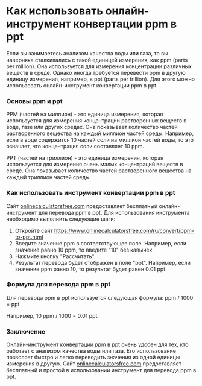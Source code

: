Как использовать онлайн-инструмент конвертации ppm в ppt
========================================================

Если вы занимаетесь анализом качества воды или газа, то вы наверняка сталкивались с такой единицей измерения, как ppm (parts per million). Она используется для измерения концентрации различных веществ в среде. Однако иногда требуется перевести ppm в другую единицу измерения, например, в ppt (parts per trillion). Для этого можно использовать онлайн-инструмент конвертации ppm в ppt.

### Основы ppm и ppt

PPM (частей на миллион) - это единица измерения, которая используется для измерения концентрации растворенных веществ в воде, газе или других средах. Она показывает количество частей растворенного вещества на каждый миллион частей среды. Например, если в воде содержится 10 частей соли на миллион частей воды, то это означает, что концентрация соли составляет 10 ppm.

PPT (частей на триллион) - это единица измерения, которая используется для измерения очень малых концентраций веществ в среде. Она показывает количество частей растворенного вещества на каждый триллион частей среды.

### Как использовать инструмент конвертации ppm в ppt

Сайт [onlinecalculatorsfree.com](http://onlinecalculatorsfree.com) предоставляет бесплатный онлайн-инструмент для перевода ppm в ppt. Для использования инструмента необходимо выполнить следующие шаги:

1. Откройте сайт <https://www.onlinecalculatorsfree.com/ru/convert/ppm-to-ppt.html>
2. Введите значение ppm в соответствующее поле. Например, если значение равно 10 ppm, то введите "10" без кавычек.
3. Нажмите кнопку "Рассчитать".
4. Результат перевода будет отображен в поле "ppt". Например, если значение ppm равно 10, то результат будет равен 0.01 ppt.

### Формула для перевода ppm в ppt

Для перевода ppm в ppt используется следующая формула: ppm / 1000 = ppt

Например, 10 ppm / 1000 = 0.01 ppt.

### Заключение

Онлайн-инструмент конвертации ppm в ppt очень удобен для тех, кто работает с анализом качества воды или газа. Его использование позволяет быстро и легко переводить значения из одной единицы измерения в другую. Сайт [onlinecalculatorsfree.com](http://onlinecalculatorsfree.com) предоставляет бесплатный и простой в использовании инструмент для перевода ppm в ppt.